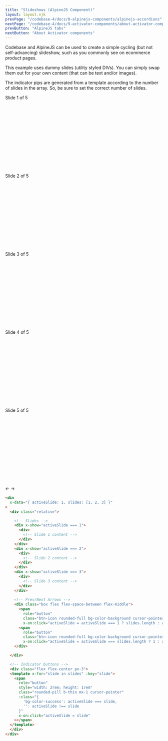 ```yaml
---
title: "Slideshows (AlpineJS Component)"
layout: layout.njk
prevPage: "/codebase-4/docs/8-alpinejs-components/alpinejs-accordions"
nextPage: "/codebase-4/docs/9-activator-components/about-activator-components"
prevButton: "AlpineJS tabs"
nextButton: "About Activator components"
---
```


<p class="t-lg t-thin">Codebase and AlpineJS can be used to create a simple cycling (but not self-advancing) slideshow, such as you commonly see on ecommerce product pages.</p>

This example uses dummy slides (utility styled DIVs). You can simply swap them out for your own content (that can be text and/or images).

The indicator pips are generated from a template according to the number of slides in the array. So, be sure to set the correct number of slides.

<div
  class="my-6"
  x-data="{ activeSlide: 1, slides: [1, 2, 3, 4, 5] }"
>
  <div class="relative">
    <!-- Slides -->
    <div x-show="activeSlide === 1">
      <div
        class="flex flex-center flex-middle h2 t-thin bg-color-primary-alt"
        style="height: 250px"
      >Slide 1 of 5</div>
    </div>
    <div x-show="activeSlide === 2">
      <div
        class="flex flex-center flex-middle h2 t-thin bg-color-secondary-alt"
        style="height: 250px"
      >Slide 2 of 5</div>
    </div>
    <div x-show="activeSlide === 3">
      <div
        class="flex flex-center flex-middle h2 t-thin bg-color-success-alt"
        style="height: 250px"
      >Slide 3 of 5</div>
    </div>
    <div x-show="activeSlide === 4">
      <div
        class="flex flex-center flex-middle h2 t-thin bg-color-warning-alt"
        style="height: 250px"
      >Slide 4 of 5</div>
    </div>
    <div x-show="activeSlide === 5">
      <div
        class="flex flex-center flex-middle h2 t-thin bg-color-danger-alt"
        style="height: 250px"
      >Slide 5 of 5</div>
    </div>
    <!-- Prev/Next Arrows -->
    <div class="box flex flex-space-between flex-middle">
      <span
        role="button"
        class="btn-icon bg-color-background cursor-pointer"
        x-on:click="activeSlide = activeSlide === 1 ? slides.length : activeSlide - 1">&larr;</span>
      <span
        role="button"
        class="btn-icon bg-color-background cursor-pointer"
        x-on:click="activeSlide = activeSlide === slides.length ? 1 : activeSlide + 1">&rarr;</span>
    </div>
  </div>
  <!-- Indicator buttons -->
  <div class="flex flex-center px-3">
  <template x-for="slide in slides" :key="slide">
    <span
      role="button"
      style="width: 2rem; height: 1rem"
      class="rounded-pill b-thin mx-1 cursor-pointer"
      :class="{
        'bg-color-success': activeSlide === slide,
        '': activeSlide !== slide
      }"
      x-on:click="activeSlide = slide"
    ></span>
  </template>
  </div>
</div><!-- End of Alpine component -->

```html
<div
  x-data="{ activeSlide: 1, slides: [1, 2, 3] }"
>
  <div class="relative">

    <!-- Slides -->
    <div x-show="activeSlide === 1">
      <div>
        <!-- Slide 1 content -->
      </div>
    </div>
    <div x-show="activeSlide === 2">
      <div>
        <!-- Slide 2 content -->
      </div>
    </div>
    <div x-show="activeSlide === 3">
      <div>
        <!-- Slide 3 content -->
      </div>
    </div>
    
    <!-- Prev/Next Arrows -->
    <div class="box flex flex-space-between flex-middle">
      <span
        role="button"
        class="btn-icon rounded-full bg-color-background cursor-pointer"
        x-on:click="activeSlide = activeSlide === 1 ? slides.length : activeSlide - 1">&larr;</span>
      <span
        role="button"
        class="btn-icon rounded-full bg-color-background cursor-pointer"
        x-on:click="activeSlide = activeSlide === slides.length ? 1 : activeSlide + 1">&rarr;</span>
    </div>

  </div>

  <!-- Indicator buttons -->
  <div class="flex flex-center px-3">
  <template x-for="slide in slides" :key="slide">
    <span
      role="button"
      style="width: 2rem; height: 1rem"
      class="rounded-pill b-thin mx-1 cursor-pointer"
      :class="{
        'bg-color-success': activeSlide === slide,
        '': activeSlide !== slide
      }"
      x-on:click="activeSlide = slide"
    ></span>
  </template>
  </div>
</div>
```